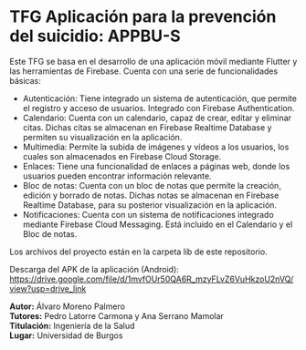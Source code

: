 # TFG Aplicación para la prevención del suicidio: APPBU-S

Este TFG se basa en el desarrollo de una aplicación móvil mediante Flutter y las herramientas de Firebase. Cuenta con una serie de funcionalidades básicas:

- Autenticación: Tiene integrado un sistema de autenticación, que permite el registro y acceso de usuarios. Integrado con Firebase Authentication.
- Calendario: Cuenta con un calendario, capaz de crear, editar y eliminar citas. Dichas citas se almacenan en Firebase Realtime Database y permiten su visualización en la aplicación.
- Multimedia: Permite la subida de imágenes y vídeos a los usuarios, los cuales son almacenados en Firebase Cloud Storage.
- Enlaces: Tiene una funcionalidad de enlaces a páginas web, donde los usuarios pueden encontrar información relevante.
- Bloc de notas: Cuenta con un bloc de notas que permite la creación, edición y borrado de notas. Dichas notas se almacenan en Firebase Realtime Database, para su posterior visualización en la aplicación.
- Notificaciones: Cuenta con un sistema de notificaciones integrado mediante Firebase Cloud Messaging. Está incluido en el Calendario y el Bloc de notas.

Los archivos del proyecto están en la carpeta lib de este repositorio.

Descarga del APK de la aplicación (Android): https://drive.google.com/file/d/1mvfOUr50QA6R_mzyFLvZ6VuHkzoU2nVQ/view?usp=drive_link

**Autor:** Álvaro Moreno Palmero \
**Tutores:** Pedro Latorre Carmona y Ana Serrano Mamolar \
**Titulación:** Ingeniería de la Salud \
**Lugar:** Universidad de Burgos

